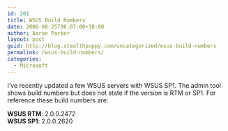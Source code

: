 ```yaml
---
id: 201
title: WSUS Build Numbers
date: 2006-08-25T06:07:00+10:00
author: Aaron Parker
layout: post
guid: http://blog.stealthpuppy.com/uncategorized/wsus-build-numbers
permalink: /wsus-build-numbers/
categories:
  - Microsoft
---
```

I&#8217;ve recently updated a few WSUS servers with WSUS SP1. The admin tool shows build numbers but does not state if the version is RTM or SP1. For reference these build numbers are:

**WSUS RTM**: 2.0.0.2472  
**WSUS SP1**: 2.0.0.2620